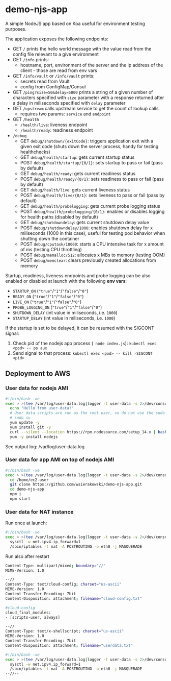 # demo-njs-app

A simple NodeJS app based on Koa useful for environment testing purposes.

The application exposes the following endpoints:

- GET `/` prints the hello world message with the value read from the config file relevant to a give environment
- GET `/info` prints:
  - hostname, port, environment of the server and the ip address of the client - those are read from env vars
- GET `/info/vault` or `/info/vault` prints:
  - secrets read from Vault
  - config from ConfigMap/Consul
- GET `/ping?size=50&delay=5000` prints a string of a given number of characters specified with `size` parameter with a response returned after a delay in miliseconds specified with `delay` parameter
- GET `/upstream` calls upstream service to get the count of lookup calls
  - requires two params: `service` and `endpoint`
- GET `/health` 
  - `/health/live`: liveness endpoint 
  - `/health/ready`: readiness endpoint
- `/debug`
  - GET `debug/shutdown/{exitCode}`: triggers application exit with a given exit code (shuts down the server process, handy for testing healthchecks)
  - GET `debug/health/startup`: gets current startup status
  - POST `debug/health/startup/{0/1}`: sets startup to pass or fail (pass by default)
  - GET `debug/health/ready`: gets current readiness status
  - POST `debug/health/ready/{0/1}`: sets readiness to pass or fail (pass by default)
  - GET `debug/health/live`: gets current liveness status
  - POST `debug/health/live/{0/1}`: sets liveness to pass or fail (pass by default)
  - GET `debug/health/probelogging`: gets current probe logging status
  - POST `debug/health/probelogging/{0/1}`: enables or disables logging for health paths (disabled by default)
  - GET `debug/shutdowndelay`: gets current shutdown delay value
  - POST `debug/shutdowndelay/1000`: enables shutdown delay for x miliseconds (1000 in this case), useful for testing pod behavior when shutting down the container
  - POST `debug/cputask/10000`: starts a CPU intensive task for x amount of ms (testing CPU throttling)
  - POST `debug/memalloc/512`: allocates x MBs to memory (testing OOM)
  - POST `debug/memclear`: clears previously created allocations from memory

Startup, readiness, liveness endpoints and probe logging can be also enabled or disabled at launch with the following **env vars**:
- `STARTUP_ON` (`"true"`/`"1"`/`"false"`/`"0"`)
- `READY_ON` (`"true"`/`"1"`/`"false"`/`"0"`)
- `LIVE_ON` (`"true"`/`"1"`/`"false"`/`"0"`)
- `PROBE_LOGGING_ON` (`"true"`/`"1"`/`"false"`/`"0"`)
- `SHUTDOWN_DELAY` (int value in miliseconds, i.e. `1000`)
- `STARTUP_DELAY` (int value in miliseconds, i.e. `1000`)

If the startup is set to be delayed, it can be resumed with the SIGCONT signal:
1. Check pid of the nodejs app process (` node index.js`): `kubectl exec <pod> -- ps aux`
2. Send signal to that process: `kubectl exec <pod> -- kill -SIGCONT <pid>`

## Deployment to AWS

### User data for nodejs AMI

```bash
#!/bin/bash -xe
exec > >(tee /var/log/user-data.log|logger -t user-data -s 2>/dev/console) 2>&1
  echo "Hello from user-data!"
  # User data scripts are run as the root user, so do not use the sudo command in the script
  # sudo su
  yum update -y
  yum install git -y
  curl --silent --location https://rpm.nodesource.com/setup_14.x | bash -
  yum -y install nodejs
```

See output log: /var/log/user-data.log

### User data for app AMI on top of nodejs AMI

```bash
#!/bin/bash -xe
exec > >(tee /var/log/user-data.log|logger -t user-data -s 2>/dev/console) 2>&1
  cd /home/ec2-user
  git clone https://github.com/wsierakowski/demo-njs-app.git
  cd demo-njs-app
  npm i
  npm start
```

### User data for NAT instance

Run once at launch:

```bash
#!/bin/bash -xe
exec > >(tee /var/log/user-data.log|logger -t user-data -s 2>/dev/console) 2>&1
  sysctl -w net.ipv4.ip_forward=1
  /sbin/iptables -t nat -A POSTROUTING -o eth0 -j MASQUERADE
```

Run also after restart

```bash
Content-Type: multipart/mixed; boundary="//"
MIME-Version: 1.0

--//
Content-Type: text/cloud-config; charset="us-ascii"
MIME-Version: 1.0
Content-Transfer-Encoding: 7bit
Content-Disposition: attachment; filename="cloud-config.txt"

#cloud-config
cloud_final_modules:
- [scripts-user, always]

--//
Content-Type: text/x-shellscript; charset="us-ascii"
MIME-Version: 1.0
Content-Transfer-Encoding: 7bit
Content-Disposition: attachment; filename="userdata.txt"

#!/bin/bash -xe
exec > >(tee /var/log/user-data.log|logger -t user-data -s 2>/dev/console) 2>&1
  sysctl -w net.ipv4.ip_forward=1
  /sbin/iptables -t nat -A POSTROUTING -o eth0 -j MASQUERADE
--//--
```